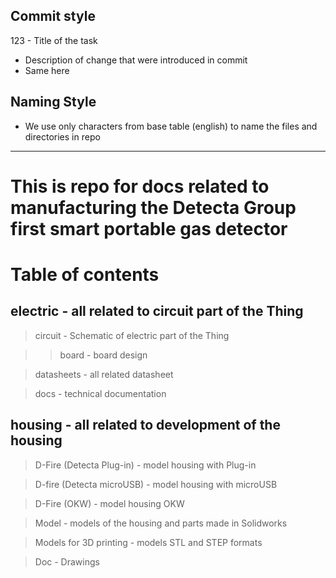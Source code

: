 ## Commit style 

123 - Title of the task

* Description of change that were introduced in commit 
* Same here

## Naming Style

* We use only characters from base table (english) to name the files and directories in repo

----

# This is repo for docs related to manufacturing the Detecta Group first smart portable gas detector

# Table of contents

## electric - all related to circuit part of the Thing

>  circuit - Schematic of electric part of the Thing

>> board - board design

>  datasheets - all related datasheet

>  docs - technical documentation

## housing - all related to development of the housing

> D-Fire (Detecta Plug-in) - model housing with Plug-in

> D-fire (Detecta microUSB) - model housing with microUSB

> D-Fire (OKW) - model housing OKW

> Model - models of the housing and parts made in Solidworks

> Models for 3D printing - models STL and STEP formats

> Doc - Drawings
